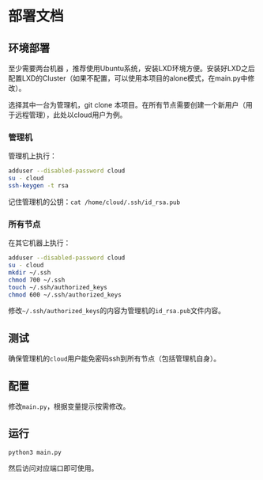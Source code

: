 # 部署文档

## 环境部署

至少需要两台机器 ，推荐使用Ubuntu系统，安装LXD环境方便。安装好LXD之后配置LXD的Cluster（如果不配置，可以使用本项目的alone模式，在main.py中修改）。

选择其中一台为管理机，git clone 本项目。在所有节点需要创建一个新用户（用于远程管理），此处以cloud用户为例。

### 管理机

管理机上执行：

```bash
adduser --disabled-password cloud
su - cloud
ssh-keygen -t rsa
```

记住管理机的公钥：`cat /home/cloud/.ssh/id_rsa.pub`

### 所有节点

在其它机器上执行：

```bash
adduser --disabled-password cloud
su - cloud
mkdir ~/.ssh
chmod 700 ~/.ssh
touch ~/.ssh/authorized_keys
chmod 600 ~/.ssh/authorized_keys
```

修改`~/.ssh/authorized_keys`的内容为管理机的`id_rsa.pub`文件内容。

## 测试

确保管理机的`cloud`用户能免密码ssh到所有节点（包括管理机自身）。

## 配置

修改`main.py`，根据变量提示按需修改。

## 运行

`python3 main.py`

然后访问对应端口即可使用。
